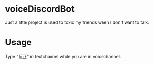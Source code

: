 # voiceDiscordBot
Just a little project is used to toxic my friends when I don't want to talk. 
# Usage
Type "反正" in textchannel while you are in voicechannel.
